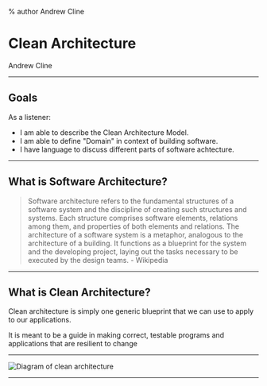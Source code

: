 % author Andrew Cline

# Clean Architecture

Andrew Cline

---

## Goals

As a listener:

- I am able to describe the Clean Architecture Model.
- I am able to define "Domain" in context of building software.
- I have language to discuss different parts of software achtecture.

---

## What is Software Architecture?

> Software architecture refers to the fundamental structures of a software system and the discipline of creating such structures and systems. Each structure comprises software elements, relations among them, and properties of both elements and relations. The architecture of a software system is a metaphor, analogous to the architecture of a building. It functions as a blueprint for the system and the developing project, laying out the tasks necessary to be executed by the design teams. - Wikipedia

---

## What is Clean Architecture?

Clean architecture is simply one generic blueprint that we can use to apply to our applications.

It is meant to be a guide in making correct, testable programs and applications that are resilient to change

---

![Diagram of clean architecture](https://blog.cleancoder.com/uncle-bob/images/2012-08-13-the-clean-architecture/CleanArchitecture.jpg)

---
